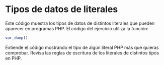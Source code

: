 # Tipos de datos de literales
Este código muestra los tipos de datos de distintos literales que
 pueden aparecer en programas PHP. El código del ejercicio utiliza la función:
```php
var_dump()
```
Extiende el código mostrando el tipo de algún literal PHP más que quieras comprobar. Revisa las reglas de escritura de los literales de distintos tipos en PHP.
